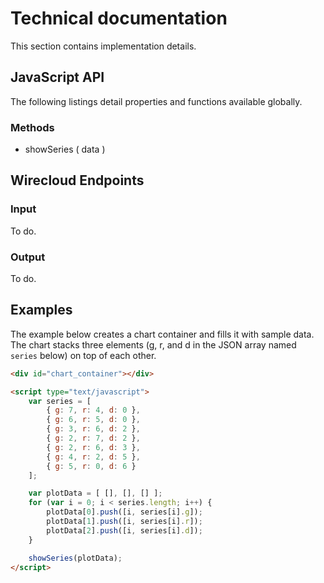 # Technical documentation

This section contains implementation details.

## JavaScript API

The following listings detail properties and functions available globally.

### Methods

* showSeries ( data )

## Wirecloud Endpoints

### Input

To do.

### Output

To do.

## Examples

The example below creates a chart container and fills it with sample data. The chart stacks three elements
(g, r, and d in the JSON array named `series` below) on top of each other.

```html
<div id="chart_container"></div>

<script type="text/javascript">
    var series = [
        { g: 7, r: 4, d: 0 },
        { g: 6, r: 5, d: 0 },
        { g: 3, r: 6, d: 2 },
        { g: 2, r: 7, d: 2 },
        { g: 2, r: 6, d: 3 },
        { g: 4, r: 2, d: 5 },
        { g: 5, r: 0, d: 6 }
    ];

    var plotData = [ [], [], [] ];
    for (var i = 0; i < series.length; i++) {
        plotData[0].push([i, series[i].g]);
        plotData[1].push([i, series[i].r]);
        plotData[2].push([i, series[i].d]);
    }

    showSeries(plotData);
</script>
```
